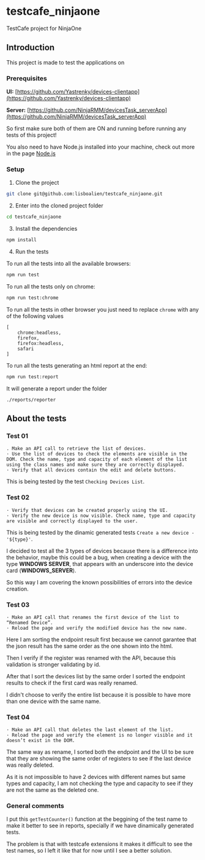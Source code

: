 # testcafe_ninjaone
TestCafe project for NinjaOne

## Introduction
This project is made to test the applications on

### Prerequisites
**UI:**
[https://github.com/Yastrenky/devices-clientapp](https://github.com/Yastrenky/devices-clientapp)

**Server:**
[https://github.com/NinjaRMM/devicesTask_serverApp](https://github.com/NinjaRMM/devicesTask_serverApp)

So first make sure both of them are ON and running before running any tests of this project!

You also need to have Node.js installed into your machine, check out more in the page [Node.js](https://nodejs.org/en/download/package-manager)

### Setup
1. Clone the project

```bash
git clone git@github.com:lisboalien/testcafe_ninjaone.git
```

2. Enter into the cloned project folder

```bash
cd testcafe_ninjaone
```

3. Install the dependencies

```bash
npm install
```

4. Run the tests

To run all the tests into all the available browsers:
```bash
npm run test
```

To run all the tests only on chrome:
```bash
npm run test:chrome
```

To run all the tests in other browser you just need to replace `chrome` with any of the following values
```
[
    chrome:headless, 
    firefox, 
    firefox:headless, 
    safari
]
``` 

To run all the tests generating an html report at the end:
```bash
npm run test:report
```

It will generate a report under the folder 
```
./reports/reporter
```

## About the tests
### Test 01

```
. Make an API call to retrieve the list of devices.
· Use the list of devices to check the elements are visible in the DOM. Check the name, type and capacity of each element of the list using the class names and make sure they are correctly displayed.
· Verify that all devices contain the edit and delete buttons.
```

This is being tested by the test `Checking Devices List`.

### Test 02
```
· Verify that devices can be created properly using the UI.
· Verify the new device is now visible. Check name, type and capacity are visible and correctly displayed to the user.
```

This is being tested by the dinamic generated tests `Create a new device - '${type}'`.

I decided to test all the 3 types of devices because there is a difference into the behavior, maybe this could be a bug, when creating a device with the type **WINDOWS SERVER**, that appears with an underscore into the device card (**WINDOWS_SERVER**).

So this way I am covering the known possibilities of errors into the device creation.

### Test 03
```
· Make an API call that renames the first device of the list to “Renamed Device”.
· Reload the page and verify the modified device has the new name.
```

Here I am sorting the endpoint result first because we cannot garantee that the json result has the same order as the one shown into the html.

Then I verify if the register was renamed with the API, because this validation is stronger validating by id.

After that I sort the devices list by the same order I sorted the endpoint results to check if the first card was really renamed. 

I didn't choose to verify the entire list because it is possible to have more than one device with the same name.

### Test 04
```
· Make an API call that deletes the last element of the list.
· Reload the page and verify the element is no longer visible and it doesn’t exist in the DOM.
```

The same way as rename, I sorted both the endpoint and the UI to be sure that they are showing the same order of registers to see if the last device was really deleted.

As it is not impossible to have 2 devices with different names but same types and capacity, I am not checking the type and capacity to see if they are not the same as the deleted one.

### General comments
I put this `getTestCounter()` function at the beggining of the test name to make it better to see in reports, specially if we have dinamically generated tests. 

The problem is that with testcafe extensions it makes it difficult to see the test names, so I left it like that for now until I see a better solution.